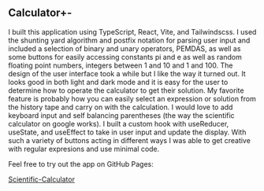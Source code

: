 ## Calculator+-

I built this application using TypeScript, React, Vite, and Tailwindscss. I used the shunting yard algorithm and postfix notation for parsing user input and included a selection of binary and unary operators, PEMDAS, as well as some buttons for easily accessing constants pi and e as well as random floating point numbers, integers between 1 and 10 and 1 and 100. The design of the user interface took a while but I like the way it turned out. It looks good in both light and dark mode and it is easy for the user to determine how to operate the calculator to get their solution. My favorite feature is probably how you can easily select an expression or solution from the history tape and carry on with the calculation. I would love to add keyboard input and self balancing parentheses (the way the scientific calculator on google works). I built a custom hook with useReducer, useState, and useEffect to take in user  input and update the display. With such a variety of buttons acting in different ways I was able to get creative with regular expresions and use minimal code.

Feel free to try out the app on GitHub Pages:

[Scientific-Calculator](https://iszachariah.github.io/scientific-calculator/)
